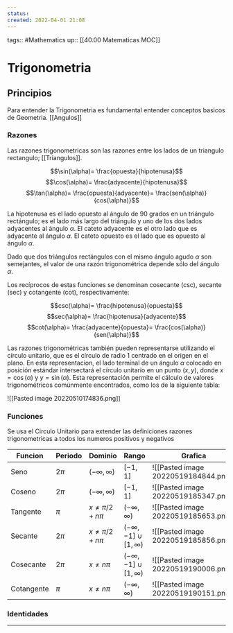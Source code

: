 ```yaml
---
status:
created: 2022-04-01 21:08
---
```

tags:: #Mathematics 
up:: [[40.00 Matematicas MOC]]
# Trigonometria
## Principios
Para entender la Trigonometria es fundamental entender conceptos basicos de Geometria. [[Angulos]]

### Razones
Las razones trigonometricas son las razones entre los lados de un triangulo rectangulo; [[Triangulos]].

$$\sin(\alpha)= \frac{opuesta}{hipotenusa}$$
$$\cos(\alpha)= \frac{adyacente}{hipotenusa}$$
$$\tan(\alpha)= \frac{opuesta}{adyacente}= \frac{sen(\alpha)}{cos(\alpha)}$$

La hipotenusa es el lado opuesto al ángulo de 90 grados en un triángulo rectángulo; es el lado más largo del triángulo y uno de los dos lados adyacentes al ángulo $\alpha$. El cateto adyacente es el otro lado que es adyacente al ángulo $\alpha$. El cateto opuesto es el lado que es opuesto al ángulo $\alpha$.

Dado que dos triángulos rectángulos con el mismo ángulo agudo $\alpha$ son semejantes, el valor de una razón trigonométrica depende sólo del ángulo $\alpha$.

Los recíprocos de estas funciones se denominan cosecante (csc), secante (sec) y cotangente (cot), respectivamente:

$$csc(\alpha)= \frac{hipotenusa}{opuesta}$$
$$sec(\alpha)= \frac{hipotenusa}{adyacente}$$
$$cot(\alpha)= \frac{adyacente}{opuesta}= \frac{cos(\alpha)}{sen(\alpha)}$$

Las razones trigonométricas también pueden representarse utilizando el círculo unitario, que es el círculo de radio 1 centrado en el origen en el plano. En esta representacion, el lado terminal de un ángulo $\alpha$ colocado en posición estándar intersectará el círculo unitario en un punto $(x,y)$, donde $x=\cos(\alpha)$ y $y=\sin(\alpha)$. Esta representación permite el cálculo de valores trigonométricos comúnmente encontrados, como los de la siguiente tabla:

![[Pasted image 20220510174836.png]]

### Funciones
Se usa el Circulo Unitario para extender las definiciones razones trigonometricas a todos los numeros positivos y negativos

| Funcion    | Periodo | Dominio               | Rango                             | Grafica                              |
| ---------- | ------- | --------------------- | --------------------------------- | ------------------------------------ |
| Seno       | $2\pi$  | $(- \infty, \infty)$  | $[-1, 1]$                         | ![[Pasted image 20220519184844.png]] |
| Coseno     | $2\pi$  | $(- \infty, \infty)$  | $[-1, 1]$                         | ![[Pasted image 20220519185347.png]] |
| Tangente   | $\pi$   | $x \neq \pi/2 + n\pi$ | $(- \infty, \infty)$              | ![[Pasted image 20220519185653.png]] |
| Secante    | $2\pi$  | $x \neq \pi/2 + n\pi$ | $(- \infty, -1] \cup [1, \infty)$ | ![[Pasted image 20220519185856.png]] |
| Cosecante  | $2\pi$  | $x \neq n\pi$         | $(- \infty, -1] \cup [1, \infty)$ | ![[Pasted image 20220519190006.png]] |
| Cotangente | $\pi$   | $x \neq n\pi$         | $(- \infty, \infty)$              | ![[Pasted image 20220519190151.png]] | 
### Identidades


___
